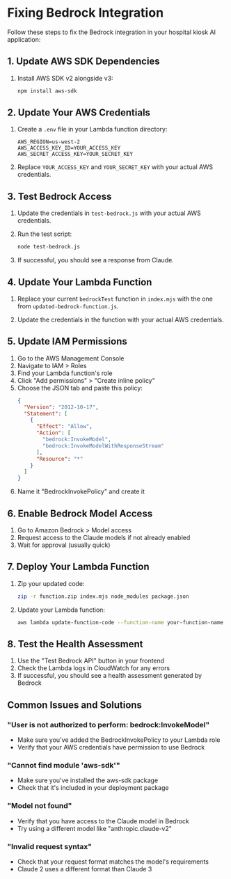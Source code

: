 # Fixing Bedrock Integration

Follow these steps to fix the Bedrock integration in your hospital kiosk AI application:

## 1. Update AWS SDK Dependencies

1. Install AWS SDK v2 alongside v3:
   ```bash
   npm install aws-sdk
   ```

## 2. Update Your AWS Credentials

1. Create a `.env` file in your Lambda function directory:
   ```
   AWS_REGION=us-west-2
   AWS_ACCESS_KEY_ID=YOUR_ACCESS_KEY
   AWS_SECRET_ACCESS_KEY=YOUR_SECRET_KEY
   ```

2. Replace `YOUR_ACCESS_KEY` and `YOUR_SECRET_KEY` with your actual AWS credentials.

## 3. Test Bedrock Access

1. Update the credentials in `test-bedrock.js` with your actual AWS credentials.

2. Run the test script:
   ```bash
   node test-bedrock.js
   ```

3. If successful, you should see a response from Claude.

## 4. Update Your Lambda Function

1. Replace your current `bedrockTest` function in `index.mjs` with the one from `updated-bedrock-function.js`.

2. Update the credentials in the function with your actual AWS credentials.

## 5. Update IAM Permissions

1. Go to the AWS Management Console
2. Navigate to IAM > Roles
3. Find your Lambda function's role
4. Click "Add permissions" > "Create inline policy"
5. Choose the JSON tab and paste this policy:
   ```json
   {
     "Version": "2012-10-17",
     "Statement": [
       {
         "Effect": "Allow",
         "Action": [
           "bedrock:InvokeModel",
           "bedrock:InvokeModelWithResponseStream"
         ],
         "Resource": "*"
       }
     ]
   }
   ```
6. Name it "BedrockInvokePolicy" and create it

## 6. Enable Bedrock Model Access

1. Go to Amazon Bedrock > Model access
2. Request access to the Claude models if not already enabled
3. Wait for approval (usually quick)

## 7. Deploy Your Lambda Function

1. Zip your updated code:
   ```bash
   zip -r function.zip index.mjs node_modules package.json
   ```

2. Update your Lambda function:
   ```bash
   aws lambda update-function-code --function-name your-function-name --zip-file fileb://function.zip
   ```

## 8. Test the Health Assessment

1. Use the "Test Bedrock API" button in your frontend
2. Check the Lambda logs in CloudWatch for any errors
3. If successful, you should see a health assessment generated by Bedrock

## Common Issues and Solutions

### "User is not authorized to perform: bedrock:InvokeModel"
- Make sure you've added the BedrockInvokePolicy to your Lambda role
- Verify that your AWS credentials have permission to use Bedrock

### "Cannot find module 'aws-sdk'"
- Make sure you've installed the aws-sdk package
- Check that it's included in your deployment package

### "Model not found"
- Verify that you have access to the Claude model in Bedrock
- Try using a different model like "anthropic.claude-v2"

### "Invalid request syntax"
- Check that your request format matches the model's requirements
- Claude 2 uses a different format than Claude 3